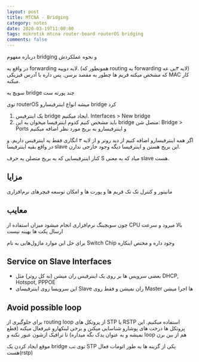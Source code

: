 ```yaml
---
layout: post
title: MTCNA - Bridging
category: notes
date: 2020-03-19T11:00:00
tags: mikrotik mtcna router-board routerOS bridging
comments: false
---
```

درباره مفهوم bridging و نحوه عملکردش
<!--break-->

در واقع یه forwarding لایه دوییه. (همونطور که routing یه forwarding لایه ۳یی عه) که مشخص میکنه فریم ها چطور به مقصد برسن. پس داره با آدرس فیزیکی MAC کار میکنه.

سویچ یه bridge چند پورته ست

توی routerOS میشه انواع اینترفیسارو bridge کرد

1. یک اینترفیس bridge ایجاد میکنیم. Interfaces > New bridge 
2. باید مشخص کنیم کدوم اینترفیسا میخوان به این bridge متصل شن: Bridge >  Ports و اینترفیسارو به بریج مورد نظر اضافه میکنیم

اگر همه اینترفیسارو اضافه کنیم از دید روتر و از لایه ۳ انگاری فقط یه اینترفیس داریم. و در واقع بقیه اینترفیسا slave این بریج هستن و اینترفیسا دیگه وجود خارجی ندارن.

کنار اینترفیسایی که به بریج متصلن یه حرف S میاد که به معنی slave هست. 

## مزایا
مانیتور و کنترل تک تک فریم ها و پورت ها و امکان توسعه فیچرهای نرم‌افزاری

## معایب
چون سویچینگ نرم‌افزاری انجام میشود میزان استفاده از CPU بالا میرود و سرعت ارسال پکت ها بهینه نیست

برای حل این موارد ماژول‌هایی به نام Switch Chip وجود داره و مختص اینکاره


## Service on Slave Interfaces
- بعضی سرویس ها بر روی یک اینترفیس ران میشن (نه کل روتر) مثل DHCP, Hotspot, PPPOE 
- این سرویسا روی اینترفیسای Slave ران نمیشن و فقط روی Master ها اجرا میشن

## Avoid possible loop
برای جلوگیری از routing loop از  پروتکل های STP یا RSTP استفاده میکنیم. این پروتکل ها درخت های پوشارو شناسایی میکنن و برخی لینکهارو غیرفعال میکنه (قطع نمیشه و به عنوان یدک نگه میداره) تا ترافیک ازشون عبور نکنه و loop هم از بین برن

موقع ایجاد کردن یک bridge توی تب STP یکی از گزینه ها به طور اتومات فعال هست(rstp)